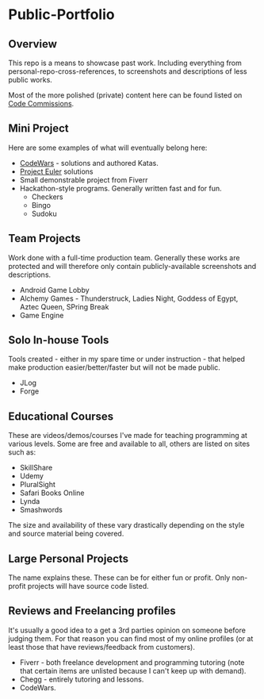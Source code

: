 # Public-Portfolio

## Overview
This repo is a means to showcase past work. Including everything from personal-repo-cross-references, to screenshots and descriptions of less public works.

Most of the more polished (private) content here can be found listed on [Code Commissions](www.codecommissions.com).

## Mini Project
Here are some examples of what will eventually belong here:
 - [CodeWars](https://www.codewars.com) - solutions and authored Katas.
 - [Project Euler](https://projecteuler.net/) solutions
 - Small demonstrable project from Fiverr
 - Hackathon-style programs. Generally written fast and for fun.
   - Checkers
   - Bingo
   - Sudoku
 
## Team Projects
Work done with a full-time production team. Generally these works are protected and will therefore only contain publicly-available screenshots and descriptions.
 - Android Game Lobby
 - Alchemy Games - Thunderstruck, Ladies Night, Goddess of Egypt, Aztec Queen, SPring Break
 - Game Engine
 
## Solo In-house Tools
Tools created - either in my spare time or under instruction - that helped make production easier/better/faster but will not be made public.
 - JLog
 - Forge

## Educational Courses
These are videos/demos/courses I've made for teaching programming at various levels. Some are free and available to all, others are listed on sites such as:
 - SkillShare
 - Udemy
 - PluralSight
 - Safari Books Online
 - Lynda
 - Smashwords 
 
The size and availability of these vary drastically depending on the style and source material being covered.  
 
## Large Personal Projects
The name explains these. These can be for either fun or profit. Only non-profit projects will have source code listed.

## Reviews and Freelancing profiles
It's usually a good idea to a get a 3rd parties opinion on someone before judging them. For that reason you can find most of my online profiles (or at least those that have reviews/feedback from customers).
 - Fiverr - both freelance development and programming tutoring (note that certain items are unlisted because I can't keep up with demand).
 - Chegg - entirely tutoring and lessons.
 - CodeWars.